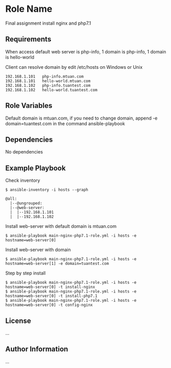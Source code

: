 Role Name
=========

Final assignment install nginx and php7.1

Requirements
------------

When access default web server is php-info, 1 domain is php-info, 1 domain is hello-world

Client can resolve domain by edit /etc/hosts on Windows or Unix
```
192.168.1.101	php-info.mtuan.com
192.168.1.101	hello-world.mtuan.com
192.168.1.102	php-info.tuantest.com
192.168.1.102	hello-world.tuantest.com
```
Role Variables
--------------

Default domain is mtuan.com, if you need to change domain, append -e domain=tuantest.com in the command ansible-playbook 

Dependencies
------------

No dependencies

Example Playbook
----------------
Check inventory
```
$ ansible-inventory -i hosts --graph

@all:
  |--@ungrouped:
  |--@web-server:
  |  |--192.168.1.101
  |  |--192.168.1.102
```
Install web-server with default domain is mtuan.com
```
$ ansible-playbook main-nginx-php7.1-role.yml -i hosts -e hostname=web-server[0]
```
Install web-server with domain
```
$ ansible-playbook main-nginx-php7.1-role.yml -i hosts -e hostname=web-server[1] -e domain=tuantest.com
```
Step by step install 
```
$ ansible-playbook main-nginx-php7.1-role.yml -i hosts -e hostname=web-server[0] -t install-nginx
$ ansible-playbook main-nginx-php7.1-role.yml -i hosts -e hostname=web-server[0] -t install-php7.1
$ ansible-playbook main-nginx-php7.1-role.yml -i hosts -e hostname=web-server[0] -t config-nginx
```
License
-------

...

Author Information
------------------

...
